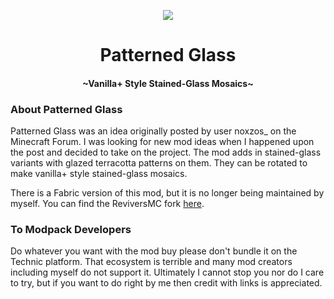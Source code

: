 <p align="center">
  <img src="https://github.com/thenamesnano/Patterned-Glass/blob/forge-1.16/src/main/resources/patternedglass.png"/>
</p>
<h1 align="center">Patterned Glass</h1>
<h4 align="center">~Vanilla+ Style Stained-Glass Mosaics~</h4>
<div></div>

<h3>About Patterned Glass</h3>
<p>Patterned Glass was an idea originally posted by user noxzos_ on the Minecraft Forum.
I was looking for new mod ideas when I happened upon the post and decided to take on the project.
The mod adds in stained-glass variants with glazed terracotta patterns on them.  They can be rotated to
make vanilla+ style stained-glass mosaics.</p>
<p>There is a Fabric version of this mod, but it is no longer being maintained by myself.
You can find the ReviversMC fork <a href="https://github.com/ReviversMC/patterned-glass">here</a>.</p>

<h3>To Modpack Developers</h3>
<p>Do whatever you want with the mod buy please don't bundle it on the Technic platform.
That ecosystem is terrible and many mod creators including myself do not support it.
Ultimately I cannot stop you nor do I care to try, but if you want to do right by me then credit with links is appreciated.</p>
